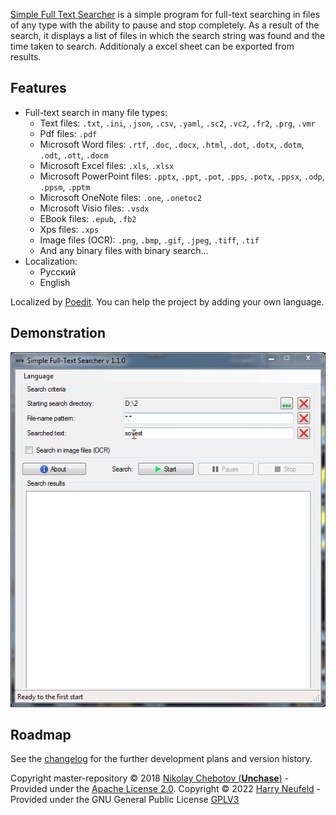 [Simple Full Text Searcher](https://github.com/harryneufeld/FileTextSearch) is a simple program for full-text searching in files of any type with the ability to pause and stop completely. As a result of the search, it displays a list of files in which the search string was found and the time taken to search. 
Additionaly a excel sheet can be exported from results.

## Features

- Full-text search in many file types:
	- Text files: `.txt`, `.ini`, `.json`, `.csv`, `.yaml`, `.sc2`, `.vc2`, `.fr2`, `.prg`, `.vmr`
	- Pdf files: `.pdf`
	- Microsoft Word files: `.rtf`, `.doc`, `.docx`, `.html`, `.dot`, `.dotx`, `.dotm`, `.odt`, `.ott`, `.docm`
	- Microsoft Excel files: `.xls`, `.xlsx`
	- Microsoft PowerPoint files: `.pptx`, `.ppt`, `.pot`, `.pps`, `.potx`, `.ppsx`, `.odp`, `.ppsm`, `.pptm`
	- Microsoft OneNote files: `.one`, `.onetoc2`
	- Microsoft Visio files: `.vsdx`
	- EBook files: `.epub`, `.fb2`
	- Xps files: `.xps`
	- Image files (OCR): `.png`, `.bmp`, `.gif`, `.jpeg`, `.tiff`, `.tif`
	- And any binary files with binary search...
- Localization:
	- Русский
	- English

Localized by [Poedit](https://poedit.net/). You can help the project by adding your own language.

## Demonstration

![SFS UI](/images/sfs.gif) 

## Roadmap

See the [changelog](CHANGELOG.md) for the further development plans and version history.

Copyright master-repository &copy; 2018 [Nikolay Chebotov (**Unchase**)](https://github.com/unchase) - Provided under the [Apache License 2.0](LICENSE.md).
Copyright &copy; 2022 [Harry Neufeld](https://github.com/harryneufeld) - Provided under the GNU General Public License [GPLV3](https://www.gnu.org/licenses/gpl-3.0.html)
